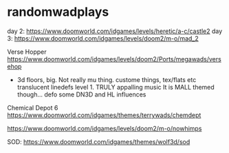 # randomwadplays
day 2:
https://www.doomworld.com/idgames/levels/heretic/a-c/castle2
day 3:
https://www.doomworld.com/idgames/levels/doom2/m-o/mad_2

Verse Hopper
https://www.doomworld.com/idgames/levels/doom2/Ports/megawads/versehop
 - 3d floors, big. Not really mu thing. custome things, tex/flats etc translucent linedefs
 level 1. TRULY appalling music It is MALL themed though... defo some DN3D and HL influences
 
 Chemical Depot 6
 https://www.doomworld.com/idgames/themes/terrywads/chemdept
 
 https://www.doomworld.com/idgames/levels/doom2/m-o/nowhimps
 
 SOD:
 https://www.doomworld.com/idgames/themes/wolf3d/sod
 